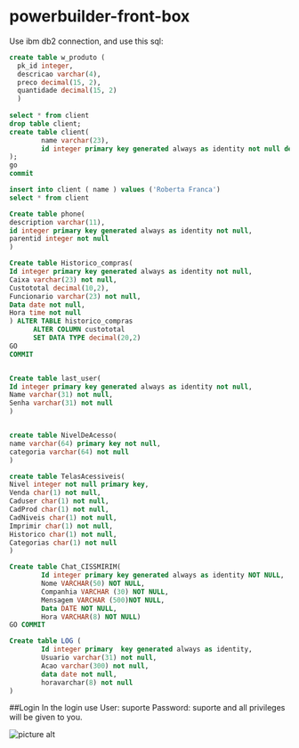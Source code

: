 # powerbuilder-front-box

Use ibm db2 connection, and use this sql:

```sql
create table w_produto (
  pk_id integer,
  descricao varchar(4),
  preco decimal(15, 2),
  quantidade decimal(15, 2)
  )
  
select * from client
drop table client;
create table client(
        name varchar(23),
        id integer primary key generated always as identity not null default 0
);
go
commit

insert into client ( name ) values ('Roberta Franca')
select * from client

Create table phone(
description varchar(11),
id integer primary key generated always as identity not null,
parentid integer not null
)

Create table Historico_compras(
Id integer primary key generated always as identity not null,
Caixa varchar(23) not null,
Custototal decimal(10,2),
Funcionario varchar(23) not null,
Data date not null,
Hora time not null
) ALTER TABLE historico_compras
      ALTER COLUMN custototal
      SET DATA TYPE decimal(20,2)
GO
COMMIT


Create table last_user(
Id integer primary key generated always as identity not null,    
Name varchar(31) not null,
Senha varchar(31) not null
)


create table NivelDeAcesso(
name varchar(64) primary key not null,
categoria varchar(64) not null
)

create table TelasAcessiveis(
Nivel integer not null primary key,
Venda char(1) not null,
Caduser char(1) not null,
CadProd char(1) not null,
CadNiveis char(1) not null,
Imprimir char(1) not null,
Historico char(1) not null,
Categorias char(1) not null
)

Create table Chat_CISSMIRIM(
        Id integer primary key generated always as identity NOT NULL,
        Nome VARCHAR(50) NOT NULL,
        Companhia VARCHAR (30) NOT NULL,
        Mensagem VARCHAR (500)NOT NULL,
        Data DATE NOT NULL,
        Hora VARCHAR(8) NOT NULL)
GO COMMIT

Create table LOG (
        Id integer primary  key generated always as identity,
        Usuario varchar(31) not null,
        Acao varchar(300) not null,
        data date not null,
        horavarchar(8) not null
)

```
##Login
In the login use
User: suporte
Password: suporte
and all privileges will be given to you.

 ![picture alt](https://lh5.googleusercontent.com/a7zW6JoVhOCXht-9DVksWM3ZylhhcalyUk7Gjb7lL68c08gg0Lq3IGMOQbBCKl1mJkSMFAyVUPmocCo=w1301-h702-rw "FrontBoxLogin")
